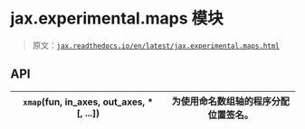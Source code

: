 # jax.experimental.maps 模块

> 原文：[`jax.readthedocs.io/en/latest/jax.experimental.maps.html`](https://jax.readthedocs.io/en/latest/jax.experimental.maps.html)

## API

| `xmap`(fun, in_axes, out_axes, *[, ...]) | 为使用命名数组轴的程序分配位置签名。 |
| --- | --- |
